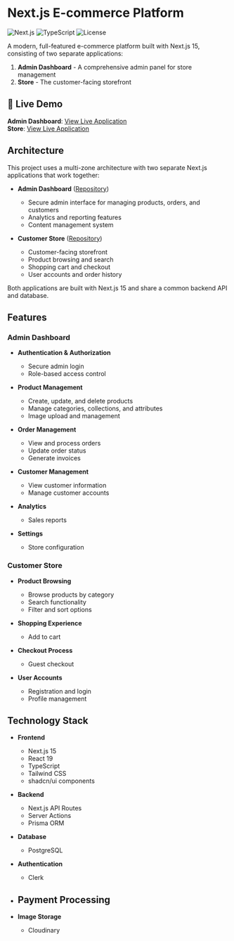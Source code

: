 # Next.js E-commerce Platform

![Next.js](https://img.shields.io/badge/Next.js-15.0-black)
![TypeScript](https://img.shields.io/badge/TypeScript-5.0-blue)
![License](https://img.shields.io/badge/License-MIT-green)

A modern, full-featured e-commerce platform built with Next.js 15, consisting of two separate applications:

1. **Admin Dashboard** - A comprehensive admin panel for store management
2. **Store** - The customer-facing storefront

## 🚀 Live Demo

**Admin Dashboard**: [View Live Application](https://e-commerce-pied-one-64.vercel.app)   
**Store**: [View Live Application](https://ecommerce-store-iota-liard.vercel.app)  

## Architecture

This project uses a multi-zone architecture with two separate Next.js applications that work together:

- **Admin Dashboard** ([Repository](https://github.com/mahdi6788/e-commerce.git))
  - Secure admin interface for managing products, orders, and customers
  - Analytics and reporting features
  - Content management system

- **Customer Store** ([Repository](https://github.com/mahdi6788/ecommerce-store.git))
  - Customer-facing storefront
  - Product browsing and search
  - Shopping cart and checkout
  - User accounts and order history

Both applications are built with Next.js 15 and share a common backend API and database.

## Features

### Admin Dashboard

- **Authentication & Authorization**
  - Secure admin login
  - Role-based access control

- **Product Management**
  - Create, update, and delete products
  - Manage categories, collections, and attributes
  - Image upload and management

- **Order Management**
  - View and process orders
  - Update order status
  - Generate invoices

- **Customer Management**
  - View customer information
  - Manage customer accounts

- **Analytics**
  - Sales reports

- **Settings**
  - Store configuration

### Customer Store

- **Product Browsing**
  - Browse products by category
  - Search functionality
  - Filter and sort options

- **Shopping Experience**
  - Add to cart

- **Checkout Process**
  - Guest checkout

- **User Accounts**
  - Registration and login
  - Profile management

## Technology Stack

- **Frontend**
  - Next.js 15
  - React 19
  - TypeScript
  - Tailwind CSS
  - shadcn/ui components

- **Backend**
  - Next.js API Routes
  - Server Actions
  - Prisma ORM

- **Database**
  - PostgreSQL

- **Authentication**
  - Clerk

- **Payment Processing**
  - 

- **Image Storage**
  - Cloudinary
